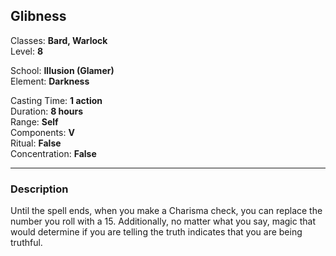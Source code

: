 ## Glibness

Classes: **Bard, Warlock**  
Level: **8**  

School: **Illusion (Glamer)**  
Element: **Darkness**  

Casting Time: **1 action**  
Duration: **8 hours**  
Range: **Self**  
Components: **V**  
Ritual: **False**  
Concentration: **False**  

------

### Description

Until the spell ends, when you make a Charisma check, you can replace the number you roll with a 15. Additionally, no matter what you say, magic that would determine if you are telling the truth indicates that you are being truthful.